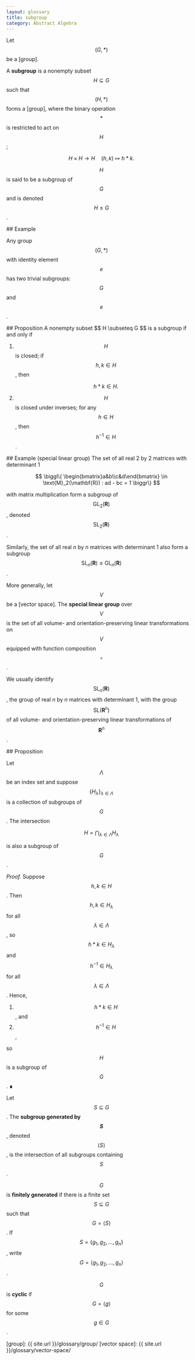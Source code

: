 ```yaml
---
layout: glossary
title: subgroup
category: Abstract Algebra
---
```


Let $$ (G, *) $$ be a [group].

A **subgroup** is a nonempty subset $$ H \subseteq G $$ such that $$ (H, *) $$ forms a [group], where the binary operation $$ * $$ is restricted to act on $$ H $$;

$$ H \times H \longrightarrow H \quad (h, k) \longmapsto h * k. $$

$$ H $$ is said to be a subgroup of $$ G $$ and is denoted $$ H \leq G $$.

<div markdown="1" class="box">
## Example

Any group $$ (G, *) $$ with identity element $$ e $$ has two trivial subgroups: $$ G $$ and $$ {e} $$.
</div>

<div markdown="1" class="box green">
## Proposition
A nonempty subset $$ H \subseteq G $$ is a subgroup if and only if

1. $$ H $$ is closed; if $$ h, k \in H $$, then

    $$ h * k \in H. $$

2. $$ H $$ is closed under inverses; for any $$ h \in H $$, then $$ h^{-1} \in H $$.
</div>

<div class="box" markdown="1">
## Example (special linear group)
The set of all real 2 by 2 matrices with determinant 1

$$ \biggl\{ \begin{bmatrix}a&b\\c&d\end{bmatrix} \in \text{M}_2(\mathbf{R}) : ad - bc = 1 \biggr\} $$

with matrix multiplication form a subgroup of $$ \text{GL}_2(\mathbf{R}) $$, denoted $$ \text{SL}_2(\mathbf{R}) $$.

Similarly, the set of all real _n_ by _n_ matrices with determinant 1 also form a subgroup $$ \text{SL}_n(\mathbf{R}) \leq \text{GL}_n(\mathbf{R})$$.

More generally, let $$ V $$ be a [vector space]. The **special linear group** over $$ V $$ is the set of all volume- and orientation-preserving linear transformations on $$ V $$ equipped with function composition $$ \circ $$.

We usually identify $$ \text{SL}_n(\mathbf{R}) $$, the group of real _n_ by _n_ matrices with determinant 1, with the group $$ \mathrm{SL}(\mathbf{R}^n) $$ of all volume- and orientation-preserving linear transformations of $$ \mathbf{R}^n $$.
</div>

<div class="box green" markdown=1>
## Proposition

Let $$ \Lambda $$ be an index set and suppose $$\{ H_{\lambda} \}_{\lambda \in \Lambda}$$ is a collection of subgroups of $$ G $$. The intersection

$$ H = \bigcap_{\lambda\in\Lambda} H_\lambda$$

is also a subgroup of $$ G $$.
</div>

_Proof._ Suppose $$ h, k \in H $$. Then $$ h, k \in H_\lambda $$ for all $$\lambda \in \Lambda$$, so $$ h * k \in H_\lambda $$ and $$ h^{-1} \in H_\lambda $$ for all $$ \lambda \in \Lambda $$. Hence,

1. $$ h * k \in H $$, and
2. $$ h^{-1} \in H $$,

so $$ H $$ is a subgroup of $$ G $$. ∎

Let $$ S \subseteq G $$. The **subgroup generated by $$ S $$**, denoted $$ \langle S \rangle $$, is the intersection of all subgroups containing $$ S $$.

$$ G $$ is **finitely generated** if there is a finite set $$ S \subseteq G $$ such that $$ G = \langle S \rangle $$. If $$ S = \{ g_1, g_2, \ldots, g_n \} $$, write $$ G = \langle g_1, g_2, \ldots, g_n \rangle $$.

$$ G $$ is **cyclic** if $$ G = \langle g \rangle $$ for some $$ g \in G $$.

[group]: {{ site.url }}/glossary/group/
[vector space]: {{ site.url }}/glossary/vector-space/
